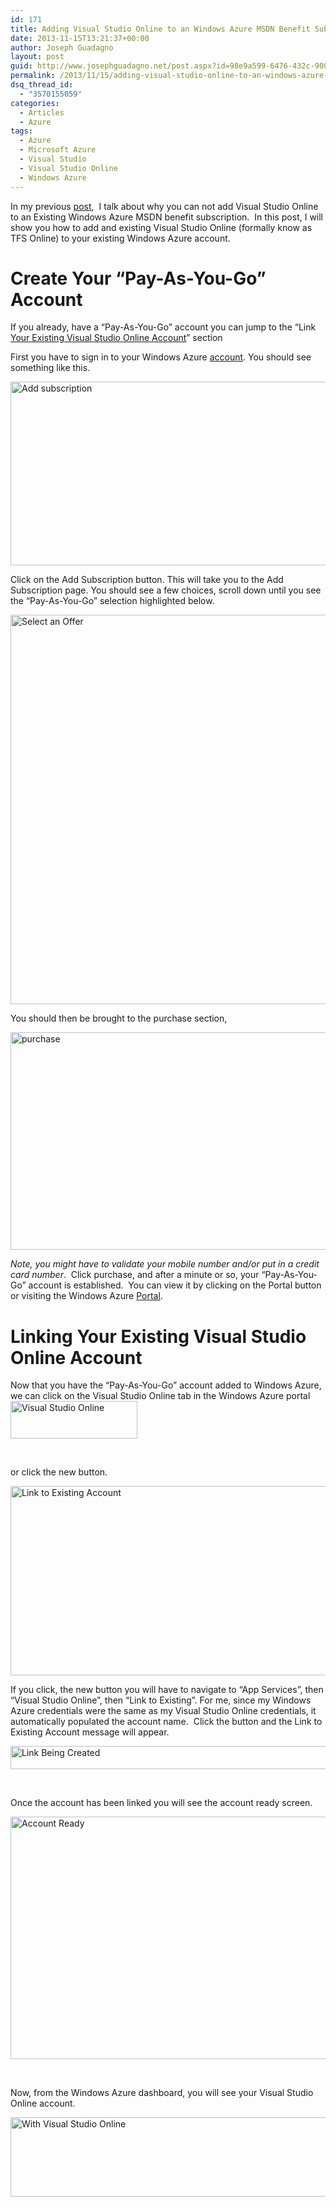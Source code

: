 ```yaml
---
id: 171
title: Adding Visual Studio Online to an Windows Azure MSDN Benefit Subscription
date: 2013-11-15T13:21:37+00:00
author: Joseph Guadagno
layout: post
guid: http://www.josephguadagno.net/post.aspx?id=98e9a599-6476-432c-9005-024e520d604b
permalink: /2013/11/15/adding-visual-studio-online-to-an-windows-azure-msdn-benefit-subscription/
dsq_thread_id:
  - "3570155059"
categories:
  - Articles
  - Azure
tags:
  - Azure
  - Microsoft Azure
  - Visual Studio
  - Visual Studio Online
  - Windows Azure
---
```

In my previous <a href="http://www.josephguadagno.net/post/2013/11/15/Visual-Studio-Online-with-Windows-Azure-MSDN-benefit" target="_blank">post</a>,  I talk about why you can not add Visual Studio Online to an Existing Windows Azure MSDN benefit subscription.  In this post, I will show you how to add and existing Visual Studio Online (formally know as TFS Online) to your existing Windows Azure account.
<h1>Create Your “Pay-As-You-Go” Account</h1>
If you already, have a “Pay-As-You-Go” account you can jump to the “Link <a href="http://www.josephguadagno.net/post/2013/11/15/Adding-Visual-Studio-Online-to-an-Windows-Azure-MSDN-Benefit-Subscription#link" target="_blank">Your Existing Visual Studio Online Account</a>” section

First you have to sign in to your Windows Azure <a href="https://account.windowsazure.com/Subscriptions" target="_blank">account</a>. You should see something like this.

<a href="http://1222-7915.el-alt.com/wp-content/uploads/2015/03/Add_subscription.png"><img style="background-image: none; margin: 0px 10px 0px 0px; padding-left: 0px; padding-right: 0px; display: inline; padding-top: 0px; border-width: 0px;" title="Add subscription" src="http://1222-7915.el-alt.com/wp-content/uploads/2015/03/Add_subscription_thumb.png" alt="Add subscription" width="655" height="294" border="0" /></a>

Click on the Add Subscription button. This will take you to the Add Subscription page. You should see a few choices, scroll down until you see the “Pay-As-You-Go” selection highlighted below.

<a href="http://1222-7915.el-alt.com/wp-content/uploads/2015/03/Select_an_Offer_1.png"><img style="background-image: none; margin: 0px 10px 0px 0px; padding-left: 0px; padding-right: 0px; display: inline; padding-top: 0px; border: 0px;" title="Select an Offer" src="http://1222-7915.el-alt.com/wp-content/uploads/2015/03/Select_an_Offer_thumb_1.png" alt="Select an Offer" width="628" height="623" border="0" /></a>

You should then be brought to the purchase section,

<a href="http://1222-7915.el-alt.com/wp-content/uploads/2015/03/purchase_1.png"><img style="background-image: none; margin: 0px 10px 0px 0px; padding-left: 0px; padding-right: 0px; display: inline; padding-top: 0px; border: 0px;" title="purchase" src="http://1222-7915.el-alt.com/wp-content/uploads/2015/03/purchase_thumb_1.png" alt="purchase" width="658" height="348" border="0" /></a>

<em>Note, you might have to validate your mobile number and/or put in a credit card number</em>.  Click purchase, and after a minute or so, your “Pay-As-You-Go” account is established.  You can view it by clicking on the Portal button or visiting the Windows Azure <a href="https://portal.windowsazure.com/" target="_blank">Portal</a>.
<h1><a href="#" name="link"></a>Linking Your Existing Visual Studio Online Account</h1>
Now that you have the “Pay-As-You-Go” account added to Windows Azure, we can click on the Visual Studio Online tab in the Windows Azure portal <a href="http://1222-7915.el-alt.com/wp-content/uploads/2015/03/Visual_Studio_Online.png"><img style="background-image: none; margin: 0px 10px 0px 0px; padding-left: 0px; padding-right: 0px; display: inline; padding-top: 0px; border-width: 0px;" title="Visual Studio Online" src="http://1222-7915.el-alt.com/wp-content/uploads/2015/03/Visual_Studio_Online_thumb.png" alt="Visual Studio Online" width="203" height="60" border="0" /></a>

&nbsp;

or click the new button.

<a href="http://1222-7915.el-alt.com/wp-content/uploads/2015/03/Link_to_Existing_Account.png"><img style="background-image: none; margin: 0px 10px 0px 0px; padding-left: 0px; padding-right: 0px; display: inline; padding-top: 0px; border-width: 0px;" title="Link to Existing Account" src="http://1222-7915.el-alt.com/wp-content/uploads/2015/03/Link_to_Existing_Account_thumb.png" alt="Link to Existing Account" width="656" height="303" border="0" /></a>

If you click, the new button you will have to navigate to “App Services”, then “Visual Studio Online”, then “Link to Existing”. For me, since my Windows Azure credentials were the same as my Visual Studio Online credentials, it automatically populated the account name.  Click the button and the Link to Existing Account message will appear.

<a href="http://1222-7915.el-alt.com/wp-content/uploads/2015/03/Link_Being_Created.png"><img style="background-image: none; margin: 0px 10px 0px 0px; padding-left: 0px; padding-right: 0px; display: inline; padding-top: 0px; border-width: 0px;" title="Link Being Created" src="http://1222-7915.el-alt.com/wp-content/uploads/2015/03/Link_Being_Created_thumb.png" alt="Link Being Created" width="658" height="37" border="0" /></a>

&nbsp;

Once the account has been linked you will see the account ready screen.

<a href="http://1222-7915.el-alt.com/wp-content/uploads/2015/03/Account_Ready.png"><img style="background-image: none; margin: 0px 10px 0px 0px; padding-left: 0px; padding-right: 0px; display: inline; padding-top: 0px; border-width: 0px;" title="Account Ready" src="http://1222-7915.el-alt.com/wp-content/uploads/2015/03/Account_Ready_thumb.png" alt="Account Ready" width="658" height="388" border="0" /></a>

&nbsp;

Now, from the Windows Azure dashboard, you will see your Visual Studio Online account.

<a href="http://1222-7915.el-alt.com/wp-content/uploads/2015/03/With_Visual_Studio_Online.png"><img style="background-image: none; margin: 0px 10px 0px 0px; padding-left: 0px; padding-right: 0px; display: inline; padding-top: 0px; border-width: 0px;" title="With Visual Studio Online" src="http://1222-7915.el-alt.com/wp-content/uploads/2015/03/With_Visual_Studio_Online_thumb.png" alt="With Visual Studio Online" width="674" height="127" border="0" /></a>
